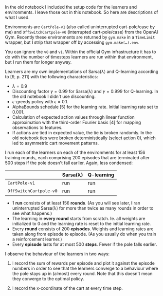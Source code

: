 In the old notebook I included the setup code for the learners and environments.
I leave those out in this notebook. So here are descriptions of what I used.

Environments are `CartPole-v1` (also called uninterrupted cart-pole/case by me)
and `OffSwitchCartpole-v0` (interrupted cart-pole/case) from the OpenAI Gym.
Recently these environments are returned by `gym.make` in a `TimeLimit` wrapper,
but I strip that wrapper off by accessing `gym.make(…).env`.

You can ignore the `v0` and `v1`. Within the official Gym infrastructure it has
to do with the number of timesteps learners are run within that environment, but
I run them for longer anyway.

Learners are my own implementations of Sarsa(λ) and Q-learning according to [9,
p. 211] with the following characteristics:

- $\lambda = 0.9$
- Discounting factor $\gamma = 0.99$ for Sarsa(λ) and $\gamma = 0.999$ for
  Q-learning. In the old notebook I didn't use discounting.
- $\epsilon$-greedy policy with $\epsilon = 0.1$.
- AlphaBounds schedule [5] for the learning rate. Initial learning rate set to
  $0.001$.
- Calculation of expected action values through linear function approximation
  with the third-order Fourier basis [4] for mapping observations to features.
- If actions are tied in expected value, the tie is broken randomly. In the old
  notebook ties were broken deterministically (select action 0), which led to
  asymmetric cart movement patterns.

I run each of the learners on each of the environments for at least 156 training
rounds, each comprising 200 episodes that are terminated after 500 steps if the
pole doesn't fall earlier. Again, less condensed:

|                      |Sarsa(λ)|Q-learning|
|----------------------|--------|----------|
|`CartPole-v1`         |run     |run       |
|`OffSwitchCartpole-v0`|run     |run       |

 * 1 **run** consists of at least 156 **rounds**. (As you will see later, I ran
   uninterrupted Sarsa(λ) for more than twice as many rounds in order to see
   what happens.)
 * The learning in **every round** starts from scratch. Ie. all weights are
   initialized to 0 and the learning rate is reset to the initial learning rate.
 * Every **round** consists of 200 **episodes**. Weights and learning rates are
   taken along from episode to episode. (As you usually do when you train a
   reinforcement learner.)
 * Every **episode** lasts for at most 500 **steps**. Fewer if the pole falls
   earlier.

I observe the behaviour of the learners in two ways:

  1. I record the sum of rewards per episode and plot it against the episode
  numbers in order to see that the learners converge to a behaviour where the
  pole stays up in (almost) every round. Note that this doesn't mean they
  converge to the optimal policy.

  2. I record the x-coordinate of the cart at every time step.
